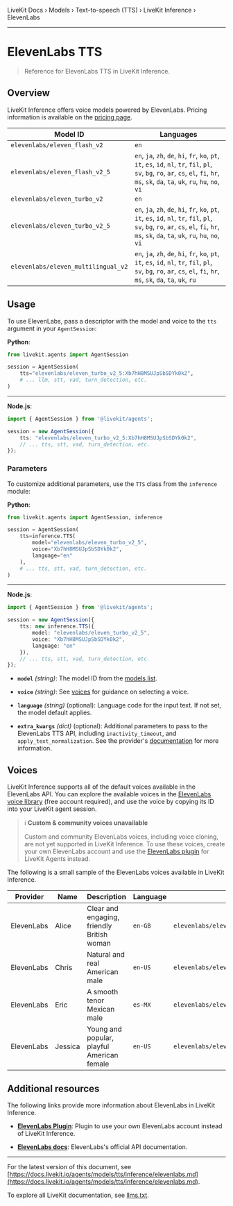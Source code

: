LiveKit Docs › Models › Text-to-speech (TTS) › LiveKit Inference › ElevenLabs

---

# ElevenLabs TTS

> Reference for ElevenLabs TTS in LiveKit Inference.

## Overview

LiveKit Inference offers voice models powered by ElevenLabs. Pricing information is available on the [pricing page](https://livekit.io/pricing/inference#tts).

| Model ID | Languages |
| -------- | --------- |
| `elevenlabs/eleven_flash_v2` | `en` |
| `elevenlabs/eleven_flash_v2_5` | `en`, `ja`, `zh`, `de`, `hi`, `fr`, `ko`, `pt`, `it`, `es`, `id`, `nl`, `tr`, `fil`, `pl`, `sv`, `bg`, `ro`, `ar`, `cs`, `el`, `fi`, `hr`, `ms`, `sk`, `da`, `ta`, `uk`, `ru`, `hu`, `no`, `vi` |
| `elevenlabs/eleven_turbo_v2` | `en` |
| `elevenlabs/eleven_turbo_v2_5` | `en`, `ja`, `zh`, `de`, `hi`, `fr`, `ko`, `pt`, `it`, `es`, `id`, `nl`, `tr`, `fil`, `pl`, `sv`, `bg`, `ro`, `ar`, `cs`, `el`, `fi`, `hr`, `ms`, `sk`, `da`, `ta`, `uk`, `ru`, `hu`, `no`, `vi` |
| `elevenlabs/eleven_multilingual_v2` | `en`, `ja`, `zh`, `de`, `hi`, `fr`, `ko`, `pt`, `it`, `es`, `id`, `nl`, `tr`, `fil`, `pl`, `sv`, `bg`, `ro`, `ar`, `cs`, `el`, `fi`, `hr`, `ms`, `sk`, `da`, `ta`, `uk`, `ru` |

## Usage

To use ElevenLabs, pass a descriptor with the model and voice to the `tts` argument in your `AgentSession`:

**Python**:

```python
from livekit.agents import AgentSession

session = AgentSession(
    tts="elevenlabs/eleven_turbo_v2_5:Xb7hH8MSUJpSbSDYk0k2",
    # ... llm, stt, vad, turn_detection, etc.
)

```

---

**Node.js**:

```typescript
import { AgentSession } from '@livekit/agents';

session = new AgentSession({
    tts: "elevenlabs/eleven_turbo_v2_5:Xb7hH8MSUJpSbSDYk0k2",
    // ... tts, stt, vad, turn_detection, etc.
});

```

### Parameters

To customize additional parameters, use the `TTS` class from the `inference` module:

**Python**:

```python
from livekit.agents import AgentSession, inference

session = AgentSession(
    tts=inference.TTS(
        model="elevenlabs/eleven_turbo_v2_5", 
        voice="Xb7hH8MSUJpSbSDYk0k2", 
        language="en"
    ),
    # ... tts, stt, vad, turn_detection, etc.
)

```

---

**Node.js**:

```typescript
import { AgentSession } from '@livekit/agents';

session = new AgentSession({
    tts: new inference.TTS({ 
        model: "elevenlabs/eleven_turbo_v2_5", 
        voice: "Xb7hH8MSUJpSbSDYk0k2", 
        language: "en" 
    }),
    // ... tts, stt, vad, turn_detection, etc.
});

```

- **`model`** _(string)_: The model ID from the [models list](#models).

- **`voice`** _(string)_: See [voices](#voices) for guidance on selecting a voice.

- **`language`** _(string)_ (optional): Language code for the input text. If not set, the model default applies.

- **`extra_kwargs`** _(dict)_ (optional): Additional parameters to pass to the ElevenLabs TTS API, including `inactivity_timeout`, and `apply_text_normalization`. See the provider's [documentation](#additional-resources) for more information.

## Voices

LiveKit Inference supports all of the default voices available in the ElevenLabs API. You can explore the available voices in the [ElevenLabs voice library](https://elevenlabs.io/app/default-voices) (free account required), and use the voice by copying its ID into your LiveKit agent session.

> ℹ️ **Custom & community voices unavailable**
> 
> Custom and community ElevenLabs voices, including voice cloning, are not yet supported in LiveKit Inference. To use these voices, create your own ElevenLabs account and use the [ElevenLabs plugin](https://docs.livekit.io/agents/models/tts/plugins/elevenlabs.md) for LiveKit Agents instead.

The following is a small sample of the ElevenLabs voices available in LiveKit Inference.

| Provider | Name | Description | Language | ID |
| -------- | ---- | ----------- | -------- | -------- |
| ElevenLabs | Alice | Clear and engaging, friendly British woman | `en-GB` | `elevenlabs/eleven_turbo_v2_5:Xb7hH8MSUJpSbSDYk0k2` |
| ElevenLabs | Chris | Natural and real American male | `en-US` | `elevenlabs/eleven_turbo_v2_5:iP95p4xoKVk53GoZ742B` |
| ElevenLabs | Eric | A smooth tenor Mexican male | `es-MX` | `elevenlabs/eleven_turbo_v2_5:cjVigY5qzO86Huf0OWal` |
| ElevenLabs | Jessica | Young and popular, playful American female | `en-US` | `elevenlabs/eleven_turbo_v2_5:cgSgspJ2msm6clMCkdW9` |

## Additional resources

The following links provide more information about ElevenLabs in LiveKit Inference.

- **[ElevenLabs Plugin](https://docs.livekit.io/agents/models/tts/plugins/elevenlabs.md)**: Plugin to use your own ElevenLabs account instead of LiveKit Inference.

- **[ElevenLabs docs](https://elevenlabs.io/docs)**: ElevenLabs's official API documentation.

---


For the latest version of this document, see [https://docs.livekit.io/agents/models/tts/inference/elevenlabs.md](https://docs.livekit.io/agents/models/tts/inference/elevenlabs.md).

To explore all LiveKit documentation, see [llms.txt](https://docs.livekit.io/llms.txt).